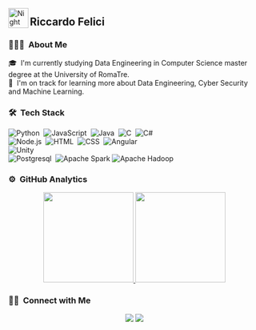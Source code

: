 <img alt="Night Coding" src="./assets/Hand%20Wave.gif" width='40' align="left"/><h2>Riccardo Felici</h2>

### 👨🏻‍💻 &nbsp;About Me

🎓 &nbsp;I'm currently studying Data Engineering in Computer Science master degree at the University of RomaTre.\
🌱 &nbsp;I'm on track for learning more about Data Engineering, Cyber Security and Machine Learning.

### 🛠 &nbsp;Tech Stack

![Python](https://img.shields.io/badge/Python-14354C?style=for-the-badge&logo=python&logoColor=white)&nbsp;
![JavaScript](https://img.shields.io/badge/JavaScript-323330?style=for-the-badge&logo=javascript&logoColor=F7DF1E)&nbsp;
![Java](https://img.shields.io/badge/Java-ED8B00?style=for-the-badge&logo=openjdk&logoColor=white)&nbsp;
![C](https://img.shields.io/badge/C-00599C?style=for-the-badge&logo=c&logoColor=white)&nbsp;
![C#](https://img.shields.io/badge/C%23-239120?style=for-the-badge&logo=c-sharp&logoColor=white)&nbsp;\
![Node.js](https://img.shields.io/badge/Node.js-43853D?style=for-the-badge&logo=node.js&logoColor=white)&nbsp;
![HTML](https://img.shields.io/badge/HTML-239120?style=for-the-badge&logo=html5&logoColor=white)&nbsp;
![CSS](https://img.shields.io/badge/CSS-239120?&style=for-the-badge&logo=css3&logoColor=white)&nbsp;
![Angular](https://img.shields.io/badge/Angular-DD0031?style=for-the-badge&logo=angular&logoColor=white)&nbsp; \
![Unity](https://img.shields.io/badge/Unity-100000?style=for-the-badge&logo=unity&logoColor=white)&nbsp; \
![Postgresql](https://img.shields.io/badge/PostgreSQL-316192?style=for-the-badge&logo=postgresql&logoColor=white)&nbsp;
![Apache Spark](https://img.shields.io/badge/Apache%20Spark-FDEE21?style=for-the-badge&logo=apachespark&logoColor=black)
![Apache Hadoop](https://img.shields.io/badge/Apache%20Hadoop-66CCFF?style=for-the-badge&logo=apachehadoop&logoColor=black)

### ⚙️ &nbsp;GitHub Analytics

<p align="center">
<a href="https://github.com/DrRicky31">
  <img height="180em" src="https://github-readme-stats-eight-theta.vercel.app/api?username=DrRicky31&show_icons=true&theme=algolia&include_all_commits=true&count_private=true"/>
  <img height="180em" src="https://github-readme-stats-eight-theta.vercel.app/api/top-langs/?username=DrRicky31&layout=compact&langs_count=8&theme=algolia"/>
</a>
</p>

### 🤝🏻 &nbsp;Connect with Me

<p align="center">
<a href="https://linkedin.com/in/feliciriccardo"><img src="https://img.shields.io/badge/Riccardo%20Felici-0077B5?style=flat&logo=Linkedin&logoColor=white"/></a>
<a href="mailto:riccardofelici7@gmail.com"><img src="https://img.shields.io/badge/-riccardofelici7@gmail.com-D14836?style=flat&logo=Gmail&logoColor=white"/></a>
</p>
